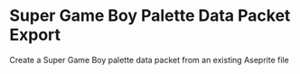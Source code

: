 # Super Game Boy Palette Data Packet Export
 Create a Super Game Boy palette data packet from an existing Aseprite file
